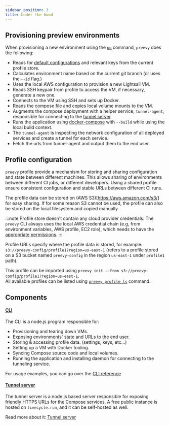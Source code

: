 ```yaml
---
sidebar_position: 3
title: Under the hood
---
```


## Provisioning preview environments

When provisioning a new environment using the [`up`](/cli-reference#preevy-up-service) command, `preevy` does the following:

- Reads for [default configurations](#profile-configuration) and relevant keys from the current profile store.
- Calculates environment name based on the current git branch (or uses the `--id` flag.)
- Uses the local AWS configuration to provision a new Lightsail VM.
- Reads SSH keypair from profile to access the VM, if necessary, generate a new one.
- Connects to the VM using SSH and sets up Docker.
- Reads the compose file and copies local volume mounts to the VM.
- Augments the compose deployment with a helper service, `tunnel-agent`, responsible for connecting to the [tunnel server](/tunnel-server).
- Runs the application using [docker-compose](https://docs.docker.com/compose/) with `--build` while using the local build context.
- The `tunnel-agent` is inspecting the network configuration of all deployed services and create a tunnel for each service.
- Fetch the urls from tunnel-agent and output them to the end user.

## Profile configuration

`preevy` profile provide a mechanism for storing and sharing configuration and state between different machines. This allows sharing of environments between different CI jobs, or different developers.
Using a shared profile ensure consistent configuration and stable URLs between different CI runs.

The profile data can be stored on (AWS S3)[https://aws.amazon.com/s3/] for easy sharing. If for some reason S3 cannot be used, the profile can also be stored on the local filesystem and copied manually.

:::note
Profile store doesn't contain any cloud provider credentials.
The `preevy` CLI always uses the local AWS credential chain (e.g, from environment variables, AWS profile, EC2 role), which needs to have the [appropriate permissions](/drivers/aws-lightsail).
:::

Profile URLs specify where the profile data is stored, for example: `s3://preevy-config/profile1?region=us-east-1` (refers to a profile stored on a S3 bucket named `preevy-config` in the region `us-east-1` under `profile1` path).

This profile can be imported using `preevy init --from s3://preevy-config/profile1?region=us-east-1`.  
All available profiles can be listed using [`preevy profile ls`](/cli-reference#preevy-profile-ls) command.

## Components

#### [CLI](https://github.com/livecycle/preevy/tree/master/packages/cli)

The CLI is a node.js program responsible for:

- Provisioning and tearing down VMs.
- Exposing environments' state and URLs to the end user.
- Storing & accessing profile data. (settings, keys, etc...)
- Setting up a VM with Docker tooling.
- Syncing Compose source code and local volumes.
- Running the application and installing daemon for connecting to the tunneling service.

For usage examples, you can go over the [CLI reference](/cli-reference.md)

#### [Tunnel server](https://github.com/livecycle/preevy/tree/master/packages/tunnel-server)

The tunnel server is a node.js based server responsible for exposing friendly HTTPS URLs for the Compose services.
A free public instance is hosted on `livecycle.run`, and it can be self-hosted as well.

Read more about it: [Tunnel server](/tunnel-server)
